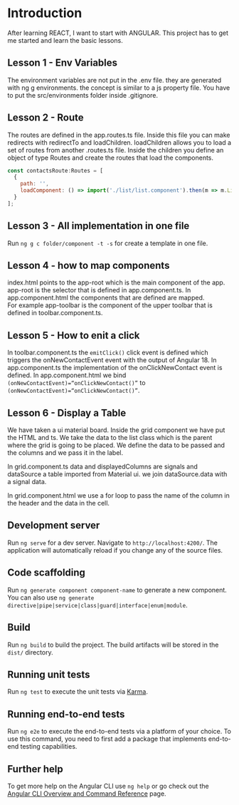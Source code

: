 # Introduction

After learning REACT, I want to start with ANGULAR. This project has to get me started and learn the basic lessons.

## Lesson 1 - Env Variables
The environment variables are not put in the .env file. they are generated with ng g environments. the concept is similar to a js property file. 
You have to put the src/environments folder inside .gitignore.

## Lesson 2 - Route
The routes are defined in the app.routes.ts file. Inside this file you can make redirects with redirectTo and loadChildren. 
loadChildren allows you to load a set of routes from another .routes.ts file.
Inside the children you define an object of type Routes and create the routes that load the components.
```javascript
const contactsRoute:Routes = [
  {
    path: '',
    loadComponent: () => import('./list/list.component').then(m => m.ListComponent)
  }
];
```

## Lesson 3 - All implementation in one file
Run `ng g c folder/component -t -s` for create a template in one file.

## Lesson 4 - how to map components
index.html points to the app-root which is the main component of the app. app-root is the selector that is defined in app.component.ts. 
In app.component.html the components that are defined are mapped.  
For example app-toolbar is the component of the upper toolbar that is defined in toolbar.component.ts. 

## Lesson 5 - How to enit a click
In toolbar.component.ts the `emitClick()` click event is defined which triggers the onNewContactEvent event with the output of Angular 18. 
In app.component.ts the implementation of the onClickNewContact event is defined. 
In app.component.html we bind `(onNewContactEvent)=“onClickNewContact()”` to `(onNewContactEvent)=“onClickNewContact()”`.

## Lesson 6 - Display a Table
We have taken a ui material board. Inside the grid component we have put the HTML and ts. 
We take the data to the list class which is the parent where the grid is going to be placed. We define the data to be passed and the columns and we pass it in the label.

In grid.component.ts data and displayedColumns are signals and dataSource a table imported from Material ui. we join dataSource.data with a signal data. 

In grid.component.html we use a for loop to pass the name of the column in the header and the data in the cell.



## Development server

Run `ng serve` for a dev server. Navigate to `http://localhost:4200/`. The application will automatically reload if you change any of the source files.

## Code scaffolding

Run `ng generate component component-name` to generate a new component. You can also use `ng generate directive|pipe|service|class|guard|interface|enum|module`.

## Build

Run `ng build` to build the project. The build artifacts will be stored in the `dist/` directory.

## Running unit tests

Run `ng test` to execute the unit tests via [Karma](https://karma-runner.github.io).

## Running end-to-end tests

Run `ng e2e` to execute the end-to-end tests via a platform of your choice. To use this command, you need to first add a package that implements end-to-end testing capabilities.

## Further help

To get more help on the Angular CLI use `ng help` or go check out the [Angular CLI Overview and Command Reference](https://angular.dev/tools/cli) page.
